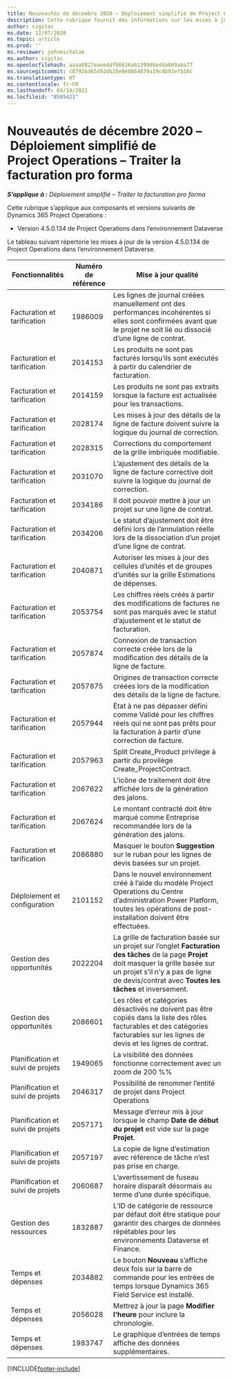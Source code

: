 ```yaml
---
title: Nouveautés de décembre 2020 – Déploiement simplifié de Project Operations – Traiter la facturation pro forma
description: Cette rubrique fournit des informations sur les mises à jour qualité disponibles dans la version de décembre 2020 du déploiement simplifié de Project Operations – Traiter la facturation pro forma.
author: sigitac
ms.date: 12/07/2020
ms.topic: article
ms.prod: ''
ms.reviewer: johnmichalak
ms.author: sigitac
ms.openlocfilehash: aaaa8827eaee4df86616ab1399d8ed4a869aba77
ms.sourcegitcommit: c0792bd65d92db25e0e8864879a19c4b93efb10c
ms.translationtype: HT
ms.contentlocale: fr-FR
ms.lasthandoff: 04/14/2022
ms.locfileid: "8585421"
---
```

# <a name="whats-new-december-2020---project-operations-lite-deployment---deal-to-proforma-invoicing"></a>Nouveautés de décembre 2020 – Déploiement simplifié de Project Operations – Traiter la facturation pro forma

_**S’applique à :** Déploiement simplifié – Traiter la facturation pro forma_

Cette rubrique s’applique aux composants et versions suivants de Dynamics 365 Project Operations :

  - Version 4.5.0.134 de Project Operations dans l’environnement Dataverse 

Le tableau suivant répertorie les mises à jour de la version 4.5.0.134 de Project Operations dans l’environnement Dataverse.

| **Fonctionnalités** | **Numéro de référence** | **Mise à jour qualité** |
| --- | --- | --- |
| Facturation et tarification | 1986009 | Les lignes de journal créées manuellement ont des performances incohérentes si elles sont confirmées avant que le projet ne soit lié ou dissocié d’une ligne de contrat. |
| Facturation et tarification | 2014153 | Les produits ne sont pas facturés lorsqu’ils sont exécutés à partir du calendrier de facturation. |
| Facturation et tarification | 2014159 | Les produits ne sont pas extraits lorsque la facture est actualisée pour les transactions. |
| Facturation et tarification | 2028174 | Les mises à jour des détails de la ligne de facture doivent suivre la logique du journal de correction. |
| Facturation et tarification | 2028315 | Corrections du comportement de la grille imbriquée modifiable. |
| Facturation et tarification | 2031070 | L’ajustement des détails de la ligne de facture corrective doit suivre la logique du journal de correction. |
| Facturation et tarification | 2034186 | Il doit pouvoir mettre à jour un projet sur une ligne de contrat. |
| Facturation et tarification | 2034206 | Le statut d’ajustement doit être défini lors de l’annulation réelle lors de la dissociation d’un projet d’une ligne de contrat. |
| Facturation et tarification | 2040871 | Autoriser les mises à jour des cellules d’unités et de groupes d’unités sur la grille Estimations de dépenses. |
| Facturation et tarification | 2053754 | Les chiffres réels créés à partir des modifications de factures ne sont pas marqués avec le statut d’ajustement et le statut de facturation. |
| Facturation et tarification | 2057874 | Connexion de transaction correcte créée lors de la modification des détails de la ligne de facture. |
| Facturation et tarification | 2057875 | Origines de transaction correcte créées lors de la modification des détails de la ligne de facture. |
| Facturation et tarification | 2057944 | État à ne pas dépasser défini comme Validé pour les chiffres réels qui ne sont pas prêts pour la facturation à partir d’une correction de facture. |
| Facturation et tarification | 2057963 | Split Create\_Product privilege à partir du provilège Create\_ProjectContract. |
| Facturation et tarification | 2067622 | L’icône de traitement doit être affichée lors de la génération des jalons. |
| Facturation et tarification | 2067624 | Le montant contracté doit être marqué comme Entreprise recommandée lors de la génération des jalons. |
| Facturation et tarification | 2086880 | Masquer le bouton **Suggestion** sur le ruban pour les lignes de devis basées sur un projet. |
| Déploiement et configuration | 2101152 | Dans le nouvel environnement créé à l’aide du modèle Project Operations du Centre d’administration Power Platform, toutes les opérations de post-installation doivent être effectuées. |
| Gestion des opportunités | 2022204 | La grille de facturation basée sur un projet sur l’onglet **Facturation des tâches** de la page **Projet** doit masquer la grille basée sur un projet s’il n’y a pas de ligne de devis/contrat avec **Toutes les tâches** et inversement. |
| Gestion des opportunités | 2086601 | Les rôles et catégories désactivés ne doivent pas être copiés dans la liste des rôles facturables et des catégories facturables sur les lignes de devis et les lignes de contrat. |
| Planification et suivi de projets | 1949065 | La visibilité des données fonctionne correctement avec un zoom de 200 %% |
| Planification et suivi de projets | 2046317 | Possibilité de renommer l’entité de projet dans Project Operations |
| Planification et suivi de projets | 2057171 | Message d’erreur mis à jour lorsque le champ **Date de début du projet** est vide sur la page **Projet**. |
| Planification et suivi de projets | 2057197 | La copie de ligne d’estimation avec référence de tâche n’est pas prise en charge. |
| Planification et suivi de projets | 2060687 | L’avertissement de fuseau horaire disparaît désormais au terme d’une durée spécifique. |
| Gestion des ressources | 1832887 | L’ID de catégorie de ressource par défaut doit être statique pour garantir des charges de données répétables pour les environnements Dataverse et Finance. |
| Temps et dépenses | 2034882 | Le bouton **Nouveau** s’affiche deux fois sur la barre de commande pour les entrées de temps lorsque Dynamics 365 Field Service est installé. |
| Temps et dépenses | 2056028 | Mettrez à jour la page **Modifier l’heure** pour inclure la chronologie. |
| Temps et dépenses | 1983747 | Le graphique d’entrées de temps affiche des données supplémentaires. |


[!INCLUDE[footer-include](../../includes/footer-banner.md)]